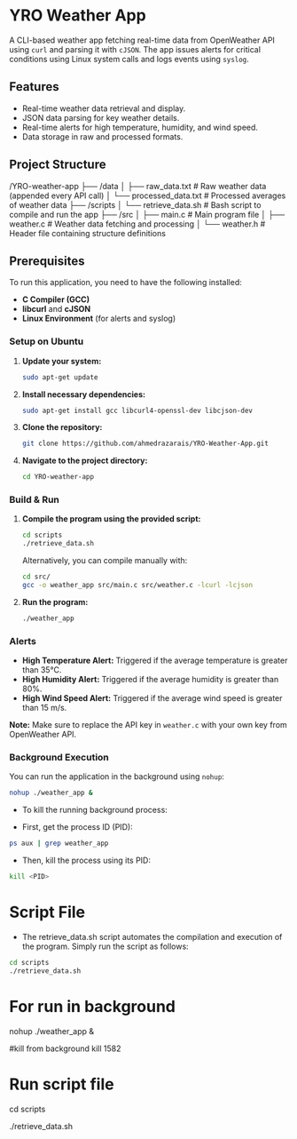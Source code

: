 # YRO Weather App

A CLI-based weather app fetching real-time data from OpenWeather API using `curl` and parsing it with `cJSON`. The app issues alerts for critical conditions using Linux system calls and logs events using `syslog`.

## Features
- Real-time weather data retrieval and display.
- JSON data parsing for key weather details.
- Real-time alerts for high temperature, humidity, and wind speed.
- Data storage in raw and processed formats.


## Project Structure

/YRO-weather-app
    ├── /data
    │   ├── raw_data.txt       # Raw weather data (appended every API call)
    │   └── processed_data.txt # Processed averages of weather data
    ├── /scripts
    │   └── retrieve_data.sh   # Bash script to compile and run the app
    ├── /src
    │   ├── main.c             # Main program file
    │   ├── weather.c          # Weather data fetching and processing
    │   └── weather.h          # Header file containing structure definitions


## Prerequisites
To run this application, you need to have the following installed:
- **C Compiler (GCC)**
- **libcurl** and **cJSON**
- **Linux Environment** (for alerts and syslog)

### Setup on Ubuntu
1. **Update your system:**
    ```bash
    sudo apt-get update
    ```

2. **Install necessary dependencies:**
    ```bash
    sudo apt-get install gcc libcurl4-openssl-dev libcjson-dev
    ```

3. **Clone the repository:**
    ```bash
    git clone https://github.com/ahmedrazarais/YRO-Weather-App.git
    ```

4. **Navigate to the project directory:**
    ```bash
    cd YRO-weather-app
    ```

### Build & Run
1. **Compile the program using the provided script:**
    ```bash
    cd scripts
    ./retrieve_data.sh
    ```

    Alternatively, you can compile manually with:
    ```bash
    cd src/
    gcc -o weather_app src/main.c src/weather.c -lcurl -lcjson
    ```

2. **Run the program:**
    ```bash
    ./weather_app
    ```

### Alerts
- **High Temperature Alert:** Triggered if the average temperature is greater than 35°C.
- **High Humidity Alert:** Triggered if the average humidity is greater than 80%.
- **High Wind Speed Alert:** Triggered if the average wind speed is greater than 15 m/s.

**Note:** Make sure to replace the API key in `weather.c` with your own key from OpenWeather API.

### Background Execution

You can run the application in the background using `nohup`:

```bash
nohup ./weather_app &

```
- To kill the running background process:

- First, get the process ID (PID):
```bash
ps aux | grep weather_app
```

- Then, kill the process using its PID:

```bash
kill <PID>
```

# Script File
- The retrieve_data.sh script automates the compilation and execution of the program. Simply run the script as follows:

```bash
cd scripts
./retrieve_data.sh

```





# For run in background
nohup ./weather_app &

#kill from background
kill 1582



# Run script file
cd scripts

./retrieve_data.sh
